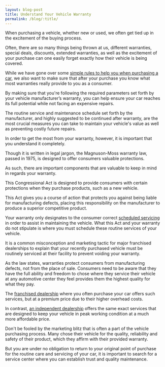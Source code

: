```yaml
---
layout: blog-post
title: Understand Your Vehicle Warranty
permalink: /blog/:title/
---
```


<p>When purchasing a vehicle, whether new or used, we often get tied up in the excitement of the buying process.</p>

<p>Often, there are so many things being thrown at us, different warranties, special deals, discounts, extended warranties, as well as the excitement of your purchase can one easily forget exactly how their vehicle is being covered.</p>

<p>While we have gone over some <a href="https://www.autohaussouthbay.com/2016/12/03/the-details-of-buying-new-used-or-leasing-a-car/">simple rules to help you when purchasing a car</a>, we also want to make sure that after your purchase you know what most warranties really provide to you as a consumer.</p>

<p>By making sure that you're following the required parameters set forth by your vehicle manufacturer’s warranty, you can help ensure your car reaches its full potential while not facing an expensive repairs.</p>

<p>The routine service and maintenance schedule set forth by the manufacturer, and highly suggested to be continued after warranty, are the most crucial measures you can take to maintain your vehicle's value as well as preventing costly future repairs.</p>

<p>In order to get the most from your warranty, however, it is important that you understand it completely.</p>

<p>Though it is written in legal jargon, the Magnuson-Moss warranty law, passed in 1975, is designed to offer consumers valuable protections.</p>

<p>As such, there are important components that are valuable to keep in mind in regards your warranty.</p>

<p>This Congressional Act is designed to provide consumers with certain protections when they purchase products, such as a new vehicle.</p>

<p>This Act gives you a course of action that protects you against being liable for manufacturing defects, placing this responsibility on the manufacturer to produce a superior competitive product.</p>

<p>Your warranty only designates to the consumer correct <a href="https://www.autohaussouthbay.com/2016/11/19/the-purpose-of-the-mercedes-benz-a-and-b-service-visits/">scheduled servicing</a> in order to assist in maintaining the vehicle. What this Act and your warranty do not stipulate is where you must schedule these routine services of your vehicle.</p>

<p>It is a common misconception and marketing tactic for major franchised dealerships to explain that your recently purchased vehicle must be routinely serviced at their facility to prevent voiding your warranty.</p>

<p>As the law states, warranties protect consumers from manufacturing defects, not from the place of sale. Consumers need to be aware that they have the full ability and freedom to chose where they service their vehicle at any automotive center they feel provides them the highest quality for what they pay.</p>

<p>The <a href="https://www.autohaussouthbay.com/2016/07/26/independent-vs-franchised-mercedes-benz-dealerships/">franchised dealership</a> where you often purchase your car offers such services, but at a premium price due to their higher overhead costs.</p>

<p>In contrast, <a href="https://www.autohaussouthbay.com/2016/11/25/why-the-independent-mercedes-benz-shop-is-your-best-choice/">an independent dealership</a> offers the same exact services that are designed to keep your vehicle in peak working condition at a much more affordable price.</p>

<p>Don't be fooled by the marketing blitz that is often a part of the vehicle purchasing process. Many chose their vehicle for the quality, reliability and safety of their product, which they affirm with their provided warranty.</p>

<p>But you are under no obligation to return to your original point of purchase for the routine care and servicing of your car, it is important to search for a service center where you can establish trust and quality maintenance.</p>